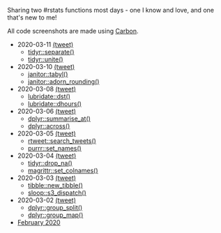 Sharing two #rstats functions most days - one I know and love, and one that's new to me!

All code screenshots are made using [Carbon](https://carbon.now.sh/).

* 2020-03-11 [(tweet)](https://twitter.com/sharlagelfand/status/1237902172316196866)
    * [tidyr::separate()](https://github.com/sharlagelfand/twofunctionsmostdays/tree/master/2020/03/11#tidyrseparate---i-know-this-one)
    * [tidyr::unite()](https://github.com/sharlagelfand/twofunctionsmostdays/tree/master/2020/03/11#tidyrunite---new-to-me)
* 2020-03-10 [(tweet)](https://twitter.com/sharlagelfand/status/1237449765723480064)
    * [janitor::tabyl()](https://github.com/sharlagelfand/twofunctionsmostdays/tree/master/2020/03/10#janitortabyl---i-know-this-one)
    * [janitor::adorn_rounding()](https://github.com/sharlagelfand/twofunctionsmostdays/tree/master/2020/03/10#janitoradorn_rounding---new-to-me)
* 2020-03-08 [(tweet)](https://twitter.com/sharlagelfand/status/1236728185074614272)
    * [lubridate::dst()](https://github.com/sharlagelfand/twofunctionsmostdays/tree/master/2020/03/08#lubridatedst---i-know-this-one)
    * [lubridate::dhours()](https://github.com/sharlagelfand/twofunctionsmostdays/tree/master/2020/03/08#lubridatedhours---new-to-me)
* 2020-03-06 [(tweet)](https://twitter.com/sharlagelfand/status/1236025221586579459)
    * [dplyr::summarise_at()](https://github.com/sharlagelfand/twofunctionsmostdays/tree/master/2020/03/06#dplyrsummarise_at---i-know-this-one)
    * [dplyr::across()](https://github.com/sharlagelfand/twofunctionsmostdays/tree/master/2020/03/06#dplyracross---new-to-me)
* 2020-03-05 [(tweet)](https://twitter.com/sharlagelfand/status/1235566811350958080)
    * [rtweet::search_tweets()](https://github.com/sharlagelfand/twofunctionsmostdays/tree/master/2020/03/05#rtweetsearch_tweets---i-know-this-one)
    * [purrr::set_names()](https://github.com/sharlagelfand/twofunctionsmostdays/tree/master/2020/03/05#purrrset_names---new-to-me)
* 2020-03-04 [(tweet)](https://twitter.com/sharlagelfand/status/1235327420246487040)
    * [tidyr::drop_na()](https://github.com/sharlagelfand/twofunctionsmostdays/tree/master/2020/03/04#tidyrdrop_na---i-know-this-one)
    * [magrittr::set_colnames()](https://github.com/sharlagelfand/twofunctionsmostdays/tree/master/2020/03/04#magrittrset_colnames---new-to-me)
* 2020-03-03 [(tweet)](https://twitter.com/sharlagelfand/status/1234957922389700615)
    * [tibble::new_tibble()](https://github.com/sharlagelfand/twofunctionsmostdays/tree/master/2020/03/03#tibblenew_tibble---i-know-this-one)
    * [sloop::s3_dispatch()](https://github.com/sharlagelfand/twofunctionsmostdays/tree/master/2020/03/03#sloops3_dispatch---new-to-me)
* 2020-03-02 [(tweet)](https://twitter.com/sharlagelfand/status/1234604638122520578)
    * [dplyr::group_split()](https://github.com/sharlagelfand/twofunctionsmostdays/tree/master/2020/03/02#dplyrgroup_split---i-know-this-one)
    * [dplyr::group_map()](https://github.com/sharlagelfand/twofunctionsmostdays/tree/master/2020/03/02#dplyrgroup_map---new-to-me)
* [February 2020](https://github.com/sharlagelfand/twofunctionsmostdays/tree/master/2020/02)
